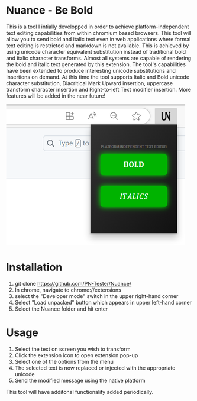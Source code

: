   # Nuance - Be Bold
This is a tool I intially developped in order to achieve platform-independent text editing capabilities from within chromium based browsers. This tool will allow you to send bold and italic text even in web applications where 
formal text editing is restricted and markdown is not available. This is achieved by using unicode character equivalent substitution instead of traditional bold and italic character transforms.
Almost all systems are capable of rendering the bold and italic text generated by this extension. The tool's capabilities have been extended to produce interesting unicode substitutions and insertions on demand.
At this time the tool supports Italic and Bold unicode character substitution, Diacritical Mark Upward insertion, uppercase transform character insertion and Right-to-left Text modifier insertion.
More features will be added in the near future!

![Nuance Screenshot](https://github.com/PN-Tester/Nuance/blob/main/screenshot.png)

# Installation

1. git clone https://github.com/PN-Tester/Nuance/
2. In chrome, navigate to chrome://extensions
3. select the "Developer mode" switch in the upper right-hand corner
4. Select "Load unpacked" button which appears in upper left-hand corner
5. Select the Nuance folder and hit enter

# Usage
1. Select the text on screen you wish to transform
2. Click the extension icon to open extension pop-up
3. Select one of the options from the menu
4. The selected text is now replaced or injected with the appropriate unicode
5. Send the modified message using the native platform

This tool will have additonal functionality added periodically.
